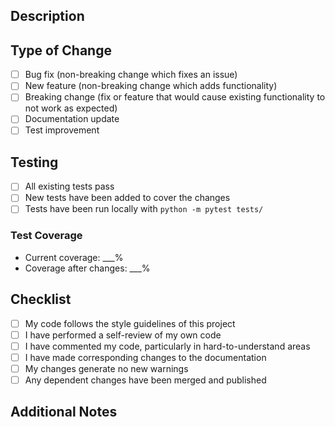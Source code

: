 ## Description
<!-- Provide a brief description of the changes in this PR -->

## Type of Change
<!-- Mark the relevant option with an "x" -->
- [ ] Bug fix (non-breaking change which fixes an issue)
- [ ] New feature (non-breaking change which adds functionality)
- [ ] Breaking change (fix or feature that would cause existing functionality to not work as expected)
- [ ] Documentation update
- [ ] Test improvement

## Testing
<!-- Describe the tests you ran to verify your changes -->
- [ ] All existing tests pass
- [ ] New tests have been added to cover the changes
- [ ] Tests have been run locally with `python -m pytest tests/`

### Test Coverage
<!-- If applicable, mention the test coverage for new code -->
- Current coverage: ___%
- Coverage after changes: ___%

## Checklist
- [ ] My code follows the style guidelines of this project
- [ ] I have performed a self-review of my own code
- [ ] I have commented my code, particularly in hard-to-understand areas
- [ ] I have made corresponding changes to the documentation
- [ ] My changes generate no new warnings
- [ ] Any dependent changes have been merged and published

## Additional Notes
<!-- Add any additional notes, screenshots, or context about the PR here -->